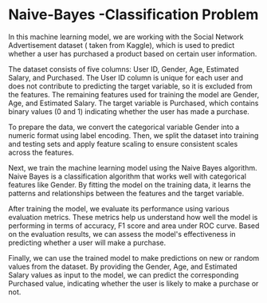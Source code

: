 # Naive-Bayes -Classification Problem
In this machine learning model, we are working with the Social Network Advertisement dataset ( taken from Kaggle), which is used to predict whether a user has purchased a product based on certain user information.

The dataset consists of five columns: User ID, Gender, Age, Estimated Salary, and Purchased. The User ID column is unique for each user and does not contribute to predicting the target variable,
so it is excluded from the features. The remaining features used for training the model are Gender, Age, and Estimated Salary. The target variable is Purchased, which contains binary values (0 and 1) indicating whether the user has made a purchase.

To prepare the data, we convert the categorical variable Gender into a numeric format using label encoding. Then, we split the dataset into training and testing sets and apply feature scaling to ensure consistent scales across the features.

Next, we train the machine learning model using the Naive Bayes algorithm. Naive Bayes is a classification algorithm that works well with categorical features like Gender. By fitting the model on the training data, it learns the patterns and relationships between the features and the target variable.

After training the model, we evaluate its performance using various evaluation metrics. These metrics help us understand how well the model is performing in terms of accuracy, F1 score and area under ROC curve.
Based on the evaluation results, we can assess the model's effectiveness in predicting whether a user will make a purchase.

Finally, we can use the trained model to make predictions on new or random values from the dataset. By providing the Gender, Age, and Estimated Salary values as input to the model, we can predict the corresponding Purchased value, indicating whether the user is likely to make a purchase or not.
